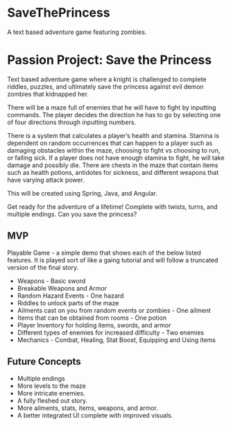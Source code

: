 # SaveThePrincess
A text based adventure game featuring zombies.
# Passion Project: Save the Princess

Text based adventure game where a knight is challenged to complete riddles, puzzles, and ultimately save the princess against evil demon zombies that kidnapped her. 

There will be a maze full of enemies that he will have to fight by inputting commands. The player decides the direction he has to go by selecting one of four directions through inputting numbers.

There is a system that calculates a player’s health and stamina. Stamina is dependent on random occurrences that can happen to a player such as damaging obstacles within the maze, choosing to fight vs choosing to run, or falling sick. If a player does not have enough stamina to fight, he will take damage and possibly die. There are chests in the maze that contain items such as health potions, antidotes for sickness, and different weapons that have varying attack power. 

This will be created using Spring, Java, and Angular. 

Get ready for the adventure of a lifetime! Complete with twists, turns, and multiple endings. Can you save the princess? 

## MVP
Playable Game - a simple demo that shows each of the below listed features. It is played sort of like a gaing tutorial and will follow a truncated version of the final story.
* Weapons - Basic sword
* Breakable Weapons and Armor
* Random Hazard Events - One hazard 
* Riddles to unlock parts of the maze
* Ailments cast on you from random events or zombies - One ailment
* Items that can be obtained from rooms - One potion
* Player Inventory for holding items, swords, and armor
* Different types of enemies for increased difficulty - Two enemies
* Mechanics - Combat, Healing, Stat Boost, Equipping and Using items
        
## Future Concepts
* Multiple endings
* More levels to the maze
* More intricate enemies.
* A fully fleshed out story.
* More ailments, stats, items, weapons, and armor.
* A better integrated UI complete with improved visuals.
